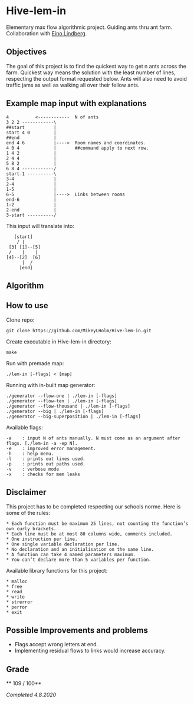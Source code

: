# Hive-lem-in
Elementary max flow algorithmic project. Guiding ants thru ant farm. Collaboration with [Eino Lindberg](https://github.com/einoob).

## Objectives
The goal of this project is to find the quickest way to get n ants across the farm. Quickest way means the solution with the least number of lines, respecting the output format requested below. Ants will also need to avoid traffic jams as well as walking all over their fellow ants.

## Example map input with explanations
```
4          <------------  N of ants
3 2 2 ------------\
##start           |
start 4 0         |
##end             |
end 4 6           |---->  Room names and coordinates.
4 0 4             |       ##command apply to next row.
1 4 2             |
2 4 4             |
5 8 2             |
6 8 4 ------------/
start-1 ----------\
3-4               |
2-4               |
1-5               |
6-5               |---->  Links between rooms
end-6             |
1-2               |
2-end             |
3-start ----------/
```
This input will translate into:
```
   [start] 
    / |
 [3] [1]--[5]
 /    |    | 
[4]--[2]  [6]
      |  /
     [end]
```
## Algorithm

## How to use
Clone repo:
```
git clone https://github.com/MikeyLHolm/Hive-lem-in.git
```
Create executable in Hive-lem-in directory:
```
make
```
Run with premade map:
```
./lem-in [-flags] < [map]
```
Running with in-built map generator:
```
./generator --flow-one | ./lem-in [-flags]
./generator --flow-ten | ./lem-in [-flags]
./generator --flow-thousand | ./lem-in [-flags]
./generator --big | ./lem-in [-flags]
./generator --big-superposition | ./lem-in [-flags]
```
Available flags:
```
-a    : input N of ants manually. N must come as an argument after flags. [./lem-in -a -ep N].
-e    : improved error management.
-h    : help menu.
-l    : prints out lines used.
-p    : prints out paths used.
-v    : verbose mode
-x    : checks for mem leaks
```

## Disclaimer
This project has to be completed respecting our schools norme. Here is some of the rules:
```
* Each function must be maximum 25 lines, not counting the function’s own curly brackets.
* Each line must be at most 80 columns wide, comments included.
* One instruction per line.
* One single variable declaration per line.
* No declaration and an initialisation on the same line.
* A function can take 4 named parameters maximum.
* You can’t declare more than 5 variables per function.
```
Available library functions for this project:
```
* malloc
* free
* read
* write
* strerror
* perror
* exit
```

## Possible Improvements and problems
* Flags accept wrong letters at end.
* Implementing residual flows to links would increase accuracy.

## Grade
** 109 / 100**

_Completed 4.8.2020_
